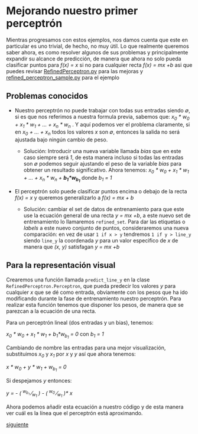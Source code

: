 # Mejorando nuestro primer perceptrón

Mientras progresamos con estos ejemplos, nos damos cuenta que este en particular es uno trivial, de hecho, no muy útil. Lo que realmente queremos saber ahora, es como resolver algunos de sus problemas y principalmente expandir su alcance de predicción, de manera que ahora no solo pueda clasificar puntos para _f(x) = x_ si no para cualquier recta _f(x) = mx +b_ asi que puedes revisar [RefinedPerceptron.py](/nn_lib/Perceptron/RefinedPerceptron.py) para las mejoras y [refined_perceptron_sample.py](/nn_lib/samples/refined_perceptron_sample.py) para el ejemplo

## Problemas conocidos

- Nuestro perceptrón no puede trabajar con todas sus entradas siendo _&varnothing;_, si es que nos referimos a nuestra formula previa, sabemos que: _x<sub>0</sub> * w<sub>0</sub> + x<sub>1</sub> * w<sub>1</sub> + ... +  x<sub>n</sub> * w<sub>n</sub>_ . Y aquí podemos ver el problema claramente, si en _x<sub>0</sub> + ... + x<sub>n</sub>_ todos los valores _x_ son _&varnothing;_, entonces la salida no será ajustada bajo ningún cambio de peso.

  - Solución: Introducir una nueva variable llamada _bias_ que en este caso siempre será _1_, de esta manera incluso si todas las entradas son _&varnothing;_ podemos seguir ajustando el peso de la variable _bias_ para obtener un resultado significativo. Ahora tenemos: _x<sub>0</sub> * w<sub>0</sub> + x<sub>1</sub> * w<sub>1</sub> + ... +  x<sub>n</sub> * w<sub>n</sub> + **b<sub>1</sub>*w<sub>b<sub>1</sub></sub>**_ donde _b<sub>1</sub> = 1_

- El perceptrón solo puede clasificar puntos encima o debajo de la recta _f(x) = x_ y queremos generalizarlo a _f(x) = mx + b_

  - Solución: cambiar el set de datos de entrenamiento para que este use la ecuación general de una recta _y = mx +b_, a este nuevo set de entrenamiento lo llamaremos `refined_set`.
  Para dar las etiquetas o _labels_ a este nuevo conjunto de puntos, consideraremos una nueva comparación: en vez de usar `1 if x > y` tendremos `1 if y > line_y` siendo `line_y` la coordenada _y_ para un valor especifico de _x_ de manera que _(x, y)_ satisfagan _y = mx +b_

## Para la representación visual

Crearemos una función llamada `predict_line_y` en la clase `RefinedPerceptron.Perceptron`, que pueda predecir los valores _y_ para cualquier _x_ que se dé como entrada, obviamente con los pesos que ha ido modificando durante la fase de entrenamiento nuestro perceptrón.
Para realizar esta función tenemos que disponer los pesos, de manera que se parezcan a la ecuación de una recta.

Para un perceptrón lineal (dos entradas y un bias), tenemos:

_x<sub>0</sub> * w<sub>0</sub> + x<sub>1</sub> * w<sub>1</sub> + b<sub>1</sub>*w<sub>b<sub>1</sub></sub> = 0_ con _b<sub>1</sub> = 1_

Cambiando de nombre las entradas para una mejor visualización, substituimos _x<sub>0</sub>_ y _x<sub>1</sub>_ por _x_ y _y_ así que ahora tenemos:

_x * w<sub>0</sub> + y * w<sub>1</sub> + w<sub>b<sub>1</sub></sub> = 0_

Si despejamos _y_ entonces:

_y = - ( <sup>w<sub>b<sub>1</sub></sub></sup> &frasl;<sub>w<sub>1</sub></sub> ) - ( <sup>w<sub>0</sub></sup> &frasl;<sub>w<sub>1</sub></sub> )* x_

Ahora podemos añadir esta ecuación a nuestro código y de esta manera ver cuál es la línea que el perceptrón está aproximando.

[siguiente](docs/spa/2.percpetron_multicapa/1.problemas_del_perceptron.md)